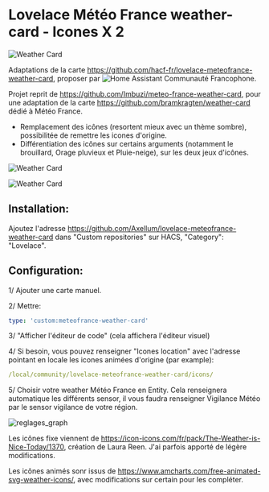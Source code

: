 # Lovelace Météo France weather-card - Icones X 2

![Weather Card](https://github.com/Axellum/lovelace-meteofrance-weather-card/blob/Meteo-France/fixe-fdnoir.png?raw=true)

Adaptations de la carte https://github.com/hacf-fr/lovelace-meteofrance-weather-card, proposer par ![Home Assistant Communauté Francophone](https://hacf.fr/).

Projet reprit de https://github.com/Imbuzi/meteo-france-weather-card, pour une adaptation de la carte https://github.com/bramkragten/weather-card dédié à Météo France.

- Remplacement des icônes (resortent mieux avec un thème sombre), possibilitée de remettre les icones d'origine.
- Différentiation des icônes sur certains arguments (notamment le brouillard, Orage pluvieux et Pluie-neige), sur les deux jeux d'icônes.

![Weather Card](https://github.com/Axellum/lovelace-meteofrance-weather-card/blob/Meteo-France/carte-icone-fdbl.png?raw=true)

![Weather Card](https://github.com/Axellum/lovelace-meteofrance-weather-card/blob/Meteo-France/anime-fdblc-2.png?raw=true)


## Installation:

Ajoutez l'adresse https://github.com/Axellum/lovelace-meteofrance-weather-card dans "Custom repositories" sur HACS, "Category": "Lovelace".

## Configuration:

1/ Ajouter une carte manuel.

2/ Mettre:
```yaml
type: 'custom:meteofrance-weather-card'
```
3/ "Afficher l'éditeur de code" (cela affichera l'éditeur visuel)

4/ Si besoin, vous pouvez renseigner "Icones location" avec l'adresse pointant en locale les icones animées d'origine (par example):
```yaml
/local/community/lovelace-meteofrance-weather-card/icons/
```
5/ Choisir votre weather Météo France en Entity.
Cela renseignera automatique les différents sensor, il vous faudra renseigner Vigilance Météo par le sensor vigilance de votre région.

![reglages_graph](https://github.com/Axellum/lovelace-meteofrance-weather-card/blob/Meteo-France/regl-carte-icone.png?raw=true)


Les icônes fixe viennent de https://icon-icons.com/fr/pack/The-Weather-is-Nice-Today/1370, création de Laura Reen. J'ai parfois apporté de légère modifications.

Les icônes animés sonr issus de https://www.amcharts.com/free-animated-svg-weather-icons/, avec modifications sur certain pour les compléter.
